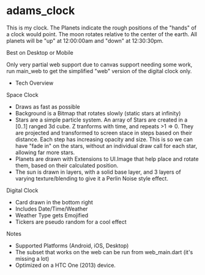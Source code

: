 # adams_clock

This is my clock. The Planets indicate the rough positions of the "hands" of a clock would point. The moon rotates relative to the center of the earth. All planets will be "up" at 12:00:00am and "down" at 12:30:30pm.

Best on Desktop or Mobile

Only very partial web support due to canvas support needing some work, run main_web to get the simplified "web" version of
the digital clock only.

- Tech Overview

Space Clock
- Draws as fast as possible
- Background is a Bitmap that rotates slowly (static stars at infinity)
- Stars are a simple particle system. An array of Stars are created in a [0..1] ranged 3d cube. Z tranforms with time, and repeats >1 => 0. They are projected and transformed to screen stace in steps based on their distance. Each step has increasing opacity and size. This is so we can have "fade in" on the stars, without an individual draw call for each star, allowing far more stars.
- Planets are drawn with Extensions to UI.Image that help place and rotate them, based on their calculated position.
- The sun is drawn in layers, with a solid base layer, and 3 layers of varying texture/blending to give it a Perlin Noise style effect.

Digital Clock
- Card drawn in the bottom right
- Includes Date/Time/Weather
- Weather Type gets Emojified
- Tickers are pseudo random for a cool effect

Notes
- Supported Platforms (Android, iOS, Desktop) 
- The subset that works on the web can be run from web_main.dart (it's missing a lot)
- Optimized on a HTC One (2013) device.